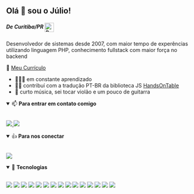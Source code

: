 ## Olá 👋 sou o Júlio!
##### De Curitiba/PR <img class="emoji" title="Brasil" alt="Brasil" src="https://github.githubassets.com/images/icons/emoji/unicode/1f1e7-1f1f7.png?v8" height="25" width="25" align="absmiddle">

<p>
Desenvolvedor de sistemas desde 2007, com maior tempo de experências utilizando linguagem PHP, conhecimento fullstack com maior força no backend
</p>

:book: <a href="https://docs.google.com/document/d/1T3ZJte2zU5E6sVohW6o2tCHAsnm79k1hXj2NV9hRzJ8/edit?usp=sharing">Meu Currículo</a>

- 👨🏽‍💻 em constante aprendizado
- 🤜🤛 contribuí com a tradução PT-BR da biblioteca JS [HandsOnTable](https://github.com/handsontable/handsontable)
- 🎸 curto música, sei tocar violão e um pouco de guitarra

<details open>
<summary> 📫 <b>Para entrar em contato comigo</b></summary>  
  <br>
  <p align = "left">    
    <a href="https://wa.me/5541988654956" target="_blank">
      <img src="https://img.shields.io/badge/WHATSAPP-%2325D366.svg?&style=for-the-badge&logo=whatsapp&logoColor=white"/>
    </a>
    <a href="mailto:juliozuppa@gmail.com" target="_blank">
      <img src="https://img.shields.io/badge/gmail-%23D14836.svg?&style=for-the-badge&logo=gmail&logoColor=white"/>
    </a>    
  </p>  
</details>

<details open>
<summary> 👍 <b>Para nos conectar</b></summary>
  <br>
  <p align = "left">    
    <a href="https://www.linkedin.com/in/juliozuppa/" target="_blank">
      <img src="https://img.shields.io/badge/linkedin-%230077B5.svg?&style=for-the-badge&logo=linkedin&logoColor=white"/>
    </a>   
  </p>
</details>


<details open>
<summary> 🚀 <b>Tecnologias</b></summary>
  <br>
  <p>
    <img src="https://img.shields.io/badge/java-%23ED8B00.svg?&style=for-the-badge&logo=java&logoColor=white"/>
    <img src="https://img.shields.io/badge/spring%20-%236DB33F.svg?&style=for-the-badge&logo=spring&logoColor=white"/>
    <img src="https://img.shields.io/badge/php-%23777BB4.svg?&style=for-the-badge&logo=php&logoColor=white"/>
    <img src="https://img.shields.io/badge/C%23-239120?style=for-the-badge&logo=c-sharp&logoColor=white"/>
    <img src="https://img.shields.io/badge/python%20-%2314354C.svg?&style=for-the-badge&logo=python&logoColor=white"/>
    <img src="https://img.shields.io/badge/laravel%20-%23FF2D20.svg?&style=for-the-badge&logo=laravel&logoColor=white"/>
    <img src="https://img.shields.io/badge/javascript%20-%23323330.svg?&style=for-the-badge&logo=javascript&logoColor=%23F7DF1E"/>
    <img src="https://img.shields.io/badge/jquery%20-%230769AD.svg?&style=for-the-badge&logo=jquery&logoColor=white"/>
    <img src="https://img.shields.io/badge/html5%20-%23E34F26.svg?&style=for-the-badge&logo=html5&logoColor=white"/>
    <img src="https://img.shields.io/badge/css3%20-%231572B6.svg?&style=for-the-badge&logo=css3&logoColor=white"/>
    <img src="https://img.shields.io/badge/bootstrap%20-%23563D7C.svg?&style=for-the-badge&logo=bootstrap&logoColor=white"/>        
    <img src="https://img.shields.io/badge/shell_script%20-%23121011.svg?&style=for-the-badge&logo=gnu-bash&logoColor=white"/>
    <img src="https://img.shields.io/badge/mysql-%2300f.svg?&style=for-the-badge&logo=mysql&logoColor=white"/>
    <img src="https://img.shields.io/badge/postgres-%23316192.svg?&style=for-the-badge&logo=postgresql&logoColor=white"/>
    <img src="https://img.shields.io/badge/sqlite-%2307405e.svg?&style=for-the-badge&logo=sqlite&logoColor=white"/>
  </p>
</details>
<!--
Here are some ideas to get you started:

- 🔭 I’m currently working on ...
- 🌱 I’m currently learning ...
- 👯 I’m looking to collaborate on ...
- 🤔 I’m looking for help with ...
- 💬 Ask me about ...
- 📫 How to reach me: ...
- 😄 Pronouns: ...
- ⚡ Fun fact: ...
-->
